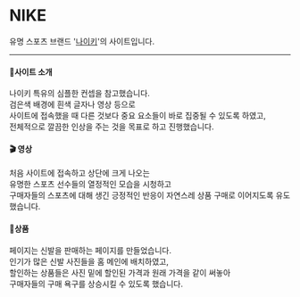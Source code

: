 # NIKE
유명 스포츠 브랜드 '[나이키](http://127.0.0.1:5500/index.html#)'의 사이트입니다.
<hr>

#### 📌사이트 소개
나이키 특유의 심플한 컨셉을 참고했습니다. <br>
검은색 배경에 흰색 글자나 영상 등으로 <br>
사이트에 접속했을 때 다른 것보다 중요 요소들이 바로 집중될 수 있도록 하였고, <br>
전체적으로 깔끔한 인상을 주는 것을 목표로 하고 진행했습니다.


#### 🎬 영상
처음 사이트에 접속하고 상단에 크게 나오는 <br>
유명한 스포츠 선수들의 열정적인 모습을 시청하고 <br>
구매자들의 스포츠에 대해 생긴 긍정적인 반응이 자연스레 상품 구매로 이어지도록 유도했습니다.


#### 👟상품
페이지는 신발을 판매하는 페이지를 만들었습니다. <br>
인기가 많은 신발 사진들을 홈 메인에 배치하였고, <br>
할인하는 상품들은 사진 밑에 할인된 가격과 원래 가격을 같이 써놓아 <br>
구매자들의 구매 욕구를 상승시킬 수 있도록 했습니다.


